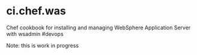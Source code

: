ci.chef.was
===========

Chef cookbook for installing and managing WebSphere Application Server with wsadmin #devops

Note: this is work in progress
